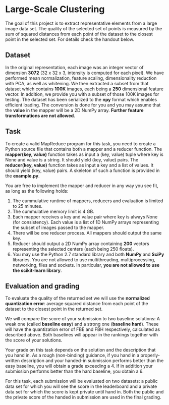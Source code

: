 # Large-Scale Clustering

The goal of this project is to extract representative elements from a large image data set. The quality of the selected set of points is measured by the sum of squared distances from each point of the dataset to the closest point in the selected set. For details check the handout below.

## Dataset

In the original representation, each image was an integer vector of dimension **3072** (32 x 32 x 3, intensity is computed for each pixel). We have performed mean normalization, feature scaling, dimensionality reduction with PCA, as well as whitening. We then extracted a subset from that dataset which contains **100K** images, each being a **250** dimensional feature vector. In addition, we provide you with a subset of those 100K images for testing. The dataset has been serialized to the **npy** format which enables efficient loading. The conversion is done for you and you may assume that the **value** in the mapper will be a 2D NumPy array. **Further feature transformations are not allowed**.

## Task

To create a valid MapReduce program for this task, you need to create a Python source file that contains both a mapper and a reducer function. The **mapper(key, value)** function takes as input a (key, value) tuple where key is None and value is a string. It should yield (key, value) pairs. The **reducer(key, value)** function takes as input a key and a list of values. It should yield (key, value) pairs. A skeleton of such a function is provided in the **example.py**.

You are free to implement the mapper and reducer in any way you see fit, as long as the following holds:

1. The cummulative runtime of mappers, reducers and evaluation is limited to 25 minutes.
2. The cummulative memory limit is 4 GB.
3. Each mapper receives a key and value pair where key is always None (for consistency). Each value is a list of 1D NumPy arrays representing the subset of images passed to the mapper.
4. There will be one reducer process. All mappers should output the same key.
5. Reducer should output a 2D NumPy array containing **200** vectors representing the selected centers (each being 250 floats).
6. You may use the Python 2.7 standard library and both **NumPy** and **SciPy** libraries. You are not allowed to use multithreading, multiprocessing, networking, files and sockets. In particular, **you are not allowed to use the scikit-learn library**.

## Evaluation and grading

To evaluate the quality of the returned set we will use the **normalized quantization error**: average squared distance from each point of the dataset to the closest point in the returned set.

We will compare the score of your submission to two baseline solutions: A weak one (called **baseline easy**) and a strong one (**baseline hard**). These will have the quantization error of FBE and FBH respectively, calculated as described above. Both baselines will appear in the rankings together with the score of your solutions.

Your grade on this task depends on the solution and the description that you hand in. As a rough (non-binding) guidance, if you hand in a properly-written description and your handed-in submission performs better than the easy baseline, you will obtain a grade exceeding a 4. If in addition your submission performs better than the hard baseline, you obtain a 6.

For this task, each submission will be evaluated on two datasets: a public data set for which you will see the score in the leaderboard and a private data set for which the score is kept private until hand in. Both the public and the private score of the handed in submission are used in the final grading.
